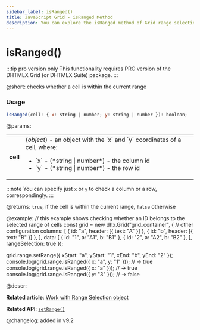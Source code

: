 ```yaml
---
sidebar_label: isRanged()
title: JavaScript Grid - isRanged Method 
description: You can explore the isRanged method of Grid range selection in the documentation of the DHTMLX JavaScript UI library. Browse developer guides and API reference, try out code examples and live demos, and download a free 30-day evaluation version of DHTMLX Suite.
---
```


# isRanged()

:::tip pro version only 
This functionality requires PRO version of the DHTMLX Grid (or DHTMLX Suite) package.
:::

@short: checks whether a cell is within the current range

### Usage

~~~jsx
isRanged(cell: { x: string | number; y: string | number }): boolean;
~~~

@params:
<table>
    <tbody>
        <tr>
            <td><b>cell</b></td>
            <td>(<i>object</i>) - an object with the `x` and `y` coordinates of a cell, where:<ul><li>`x` - (*string | number*) - the column id</li><li>`y` - (*string | number*) - the row id</li></ul></td>
        </tr>
    </tbody>
</table>

:::note
You can specify just `x` or `y` to check a column or a row, correspondingly.
:::

@returns:
`true`, if the cell is within the current range, `false` otherwise

@example:
// this example shows checking whether an ID belongs to the selected range of cells
const grid = new dhx.Grid("grid_container", {
    // other configuration
    columns: [
        { id: "a", header: [{ text: "A" }] },
        { id: "b", header: [{ text: "B" }] },
    ],
    data: [
        { id: "1", a: "A1", b: "B1" },
        { id: "2", a: "A2", b: "B2" },
    ],
    rangeSelection: true
});

grid.range.setRange({ xStart: "a", yStart: "1", xEnd: "b", yEnd: "2" });
console.log(grid.range.isRanged({ x: "a", y: "1" })); // -> true
console.log(grid.range.isRanged({ x: "a" })); // -> true
console.log(grid.range.isRanged({ y: "3" })); // -> false

@descr:

**Related article**: [Work with Range Selection object](grid/usage_rangeselection.md)

**Related API**: [`setRange()`](grid/api/rangeselection/setrange_method.md)

@changelog:
added in v9.2
